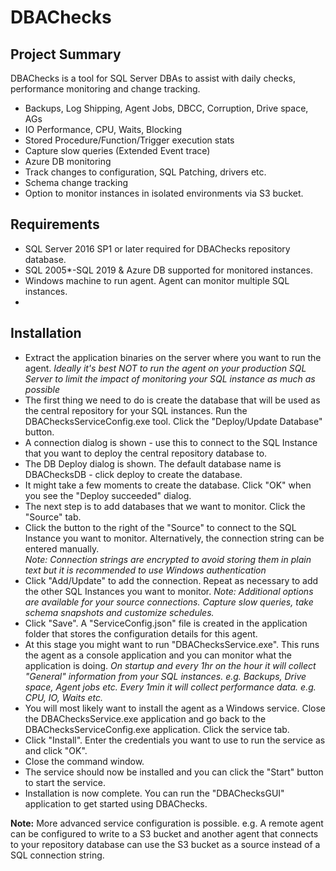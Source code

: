 # DBAChecks
## Project Summary
DBAChecks is a tool for SQL Server DBAs to assist with daily checks, performance monitoring and change tracking.

 - Backups, Log Shipping, Agent Jobs, DBCC, Corruption, Drive space, AGs
 - IO Performance, CPU, Waits, Blocking
 - Stored Procedure/Function/Trigger execution stats
 - Capture slow queries (Extended Event trace)
 - Azure DB monitoring
 - Track changes to configuration, SQL Patching, drivers etc.
 - Schema change tracking
 - Option to monitor instances in isolated environments via S3 bucket.

## Requirements
 
 - SQL Server 2016 SP1 or later required for DBAChecks repository database.
 - SQL 2005*-SQL 2019 & Azure DB supported for monitored instances.
 - Windows machine to run agent.  Agent can monitor multiple SQL instances.
 - 
## Installation
 - Extract the application binaries on the server where you want to run the agent. 
	 *Ideally it's best NOT to run the agent on your production SQL Server to limit the impact of monitoring your SQL instance as 			much as possible*
 - The first thing we need to do is create the database that will be used as the central repository for your SQL instances.  Run the DBAChecksServiceConfig.exe tool.  Click the "Deploy/Update Database" button.  
 - A connection dialog is shown - use this to connect to the SQL Instance that you want to deploy the central repository database to.
 - The DB Deploy dialog is shown. The default database name is DBAChecksDB - click deploy to create the database.
 - It might take a few moments to create the database.  Click "OK" when you see the "Deploy succeeded" dialog.
 - The next step is to add databases that we want to monitor.  Click the "Source" tab.
 - Click the button to the right of the "Source" to connect to the SQL Instance you want to monitor.  Alternatively, the connection string can be entered manually.  
	 *Note: Connection strings are encrypted to avoid storing them in plain text but it is recommended to use Windows authentication*
 - Click "Add/Update" to add the connection.  Repeat as necessary to add the other SQL Instances you want to monitor.
 *Note: Additional options are available for your source connections.  Capture slow queries, take schema snapshots and customize schedules.*
 - Click "Save".  A "ServiceConfig.json" file is created in the application folder that stores the configuration details for this agent.
 - At this stage you might want to run "DBAChecksService.exe".  This runs the agent as a console application and you can monitor what the application is doing. 
  *On startup and every 1hr on the hour it will collect "General" information from your SQL instances.  e.g. Backups, Drive space, Agent jobs etc.*
  *Every 1min it will collect performance data.  e.g. CPU, IO, Waits etc.*
 - You will most likely want to install the agent as a Windows service.  Close the DBAChecksService.exe application and go back to the DBAChecksServiceConfig.exe application.  Click the service tab.
 - Click "Install".  Enter the credentials you want to use to run the service as and click "OK".
 - Close the command window.
 - The service should now be installed and you can click the "Start" button to start the service.
 - Installation is now complete.  You can run the "DBAChecksGUI" application to get started using DBAChecks.  

**Note:**
More advanced service configuration is possible.  e.g. A remote agent can be configured to write to a S3 bucket and another agent that connects to your repository database can use the S3 bucket as a source instead of a SQL connection string.  
